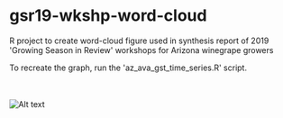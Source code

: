 # gsr19-wkshp-word-cloud
R project to create word-cloud figure used in synthesis report of 2019 'Growing Season in Review' workshops for Arizona winegrape growers 

To recreate the graph, run the 'az_ava_gst_time_series.R' script.

<br /><br />![Alt text](gsr19-wkshp-word-cloud-logo.png?raw=true "word cloud from growing season in review workshops")
